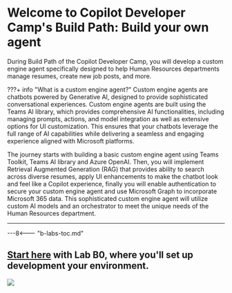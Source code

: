 
# Welcome to Copilot Developer Camp's Build Path: Build your own agent

During Build Path of the Copilot Developer Camp, you will develop a custom engine agent specifically designed to help Human Resources departments manage resumes, create new job posts, and more.

???+ info "What is a custom engine agent?"
    Custom engine agents are chatbots powered by Generative AI, designed to provide sophisticated conversational experiences. Custom engine agents are built using the Teams AI library, which provides comprehensive AI functionalities, including managing prompts, actions, and model integration as well as extensive options for UI customization. This ensures that your chatbots leverage the full range of AI capabilities while delivering a seamless and engaging experience aligned with Microsoft platforms.

The journey starts with building a basic custom engine agent using Teams Toolkit, Teams AI library and Azure OpenAI. Then, you will implement Retrieval Augmented Generation (RAG) that provides ability to search across diverse resumes, apply UI enhancements to make the chatbot look and feel like a Copilot experience, finally you will enable authentication to secure your custom engine agent and use Microsoft Graph to incorporate Microsoft 365 data. This sophisticated custom engine agent will utilize custom AI models and an orchestrator to meet the unique needs of the Human Resources department.

<hr />

---8<--- "b-labs-toc.md"
  
## <a href="./00-prerequisites">Start here</a> with Lab B0, where you'll set up development your environment.

<img src="https://m365-visitor-stats.azurewebsites.net/copilot-camp/custom-engine/index" />